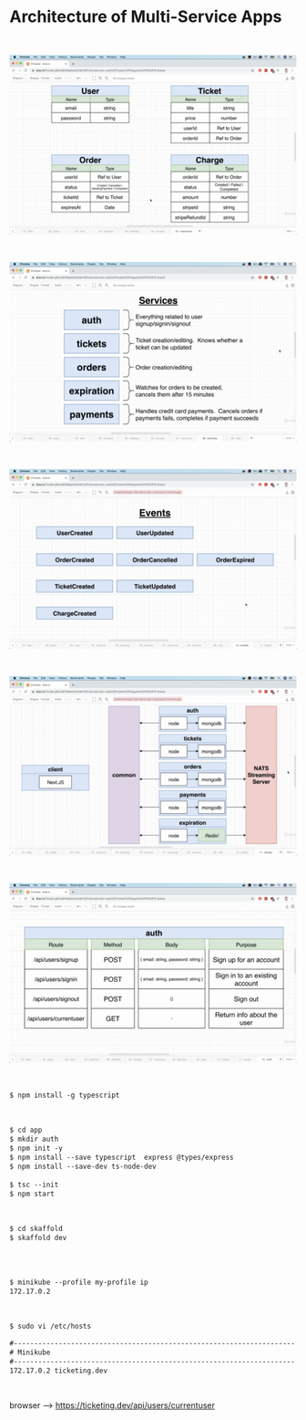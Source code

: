# Architecture of Multi-Service Apps

<br/>

![Application](/img/pic-05-01.png?raw=true)

<br/>

![Application](/img/pic-05-02.png?raw=true)

<br/>

![Application](/img/pic-05-03.png?raw=true)

<br/>

![Application](/img/pic-05-04.png?raw=true)

<br/>

![Application](/img/pic-05-05.png?raw=true)

<br/>

    $ npm install -g typescript

<br/>

    $ cd app
    $ mkdir auth
    $ npm init -y
    $ npm install --save typescript  express @types/express
    $ npm install --save-dev ts-node-dev

    $ tsc --init
    $ npm start

<br/>

    $ cd skaffold
    $ skaffold dev

<br/>

<br/>

    $ minikube --profile my-profile ip
    172.17.0.2

<br/>

    $ sudo vi /etc/hosts

```
#---------------------------------------------------------------------
# Minikube
#---------------------------------------------------------------------
172.17.0.2 ticketing.dev
```

<br/>

browser --> https://ticketing.dev/api/users/currentuser

<br/>